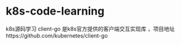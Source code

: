 # k8s-code-learning
k8s源码学习
client-go 是k8s官方提供的客户端交互实现库 ，项目地址https://github.com/kubernetes/client-go